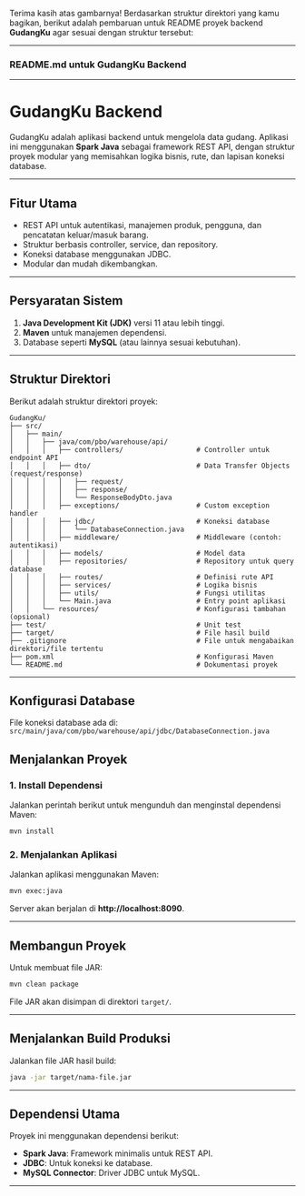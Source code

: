 

Terima kasih atas gambarnya! Berdasarkan struktur direktori yang kamu bagikan, berikut adalah pembaruan untuk README proyek backend **GudangKu** agar sesuai dengan struktur tersebut:

---

### README.md untuk GudangKu Backend

---

# GudangKu Backend

GudangKu adalah aplikasi backend untuk mengelola data gudang. Aplikasi ini menggunakan **Spark Java** sebagai framework REST API, dengan struktur proyek modular yang memisahkan logika bisnis, rute, dan lapisan koneksi database.

---

## **Fitur Utama**
- REST API untuk autentikasi, manajemen produk, pengguna, dan pencatatan keluar/masuk barang.
- Struktur berbasis controller, service, dan repository.
- Koneksi database menggunakan JDBC.
- Modular dan mudah dikembangkan.

---

## **Persyaratan Sistem**
1. **Java Development Kit (JDK)** versi 11 atau lebih tinggi.
2. **Maven** untuk manajemen dependensi.
3. Database seperti **MySQL** (atau lainnya sesuai kebutuhan).

---

## **Struktur Direktori**

Berikut adalah struktur direktori proyek:

```
GudangKu/
├── src/
│   ├── main/
│   │   ├── java/com/pbo/warehouse/api/
│   │   │   ├── controllers/                  # Controller untuk endpoint API
│   │   │   ├── dto/                          # Data Transfer Objects (request/response)
│   │   │   │   ├── request/
│   │   │   │   ├── response/
│   │   │   │   └── ResponseBodyDto.java
│   │   │   ├── exceptions/                   # Custom exception handler
│   │   │   ├── jdbc/                         # Koneksi database
│   │   │   │   └── DatabaseConnection.java
│   │   │   ├── middleware/                   # Middleware (contoh: autentikasi)
│   │   │   ├── models/                       # Model data
│   │   │   ├── repositories/                 # Repository untuk query database
│   │   │   ├── routes/                       # Definisi rute API
│   │   │   ├── services/                     # Logika bisnis
│   │   │   ├── utils/                        # Fungsi utilitas
│   │   │   └── Main.java                     # Entry point aplikasi
│   │   └── resources/                        # Konfigurasi tambahan (opsional)
├── test/                                     # Unit test
├── target/                                   # File hasil build
├── .gitignore                                # File untuk mengabaikan direktori/file tertentu
├── pom.xml                                   # Konfigurasi Maven
└── README.md                                 # Dokumentasi proyek
```

---

## **Konfigurasi Database**

File koneksi database ada di:  
`src/main/java/com/pbo/warehouse/api/jdbc/DatabaseConnection.java`

## **Menjalankan Proyek**

### 1. **Install Dependensi**
Jalankan perintah berikut untuk mengunduh dan menginstal dependensi Maven:
```bash
mvn install
```

### 2. **Menjalankan Aplikasi**
Jalankan aplikasi menggunakan Maven:
```bash
mvn exec:java
```

Server akan berjalan di **http://localhost:8090**.

---

## **Membangun Proyek**
Untuk membuat file JAR:
```bash
mvn clean package
```

File JAR akan disimpan di direktori `target/`.

---

## **Menjalankan Build Produksi**
Jalankan file JAR hasil build:
```bash
java -jar target/nama-file.jar
```

---

## **Dependensi Utama**
Proyek ini menggunakan dependensi berikut:
- **Spark Java**: Framework minimalis untuk REST API.
- **JDBC**: Untuk koneksi ke database.
- **MySQL Connector**: Driver JDBC untuk MySQL.

---